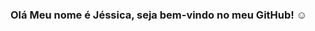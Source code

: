 ### Olá Meu nome é Jéssica, seja bem-vindo no meu GitHub! ☺

<!--
**JessicaLuana88/JessicaLuana88**

- Formada em Análise e desenvolvimento de sistemas 👩‍🎓
- Trabalhando como Engenheiro de Dados 
-  Casada 💍
- Apaixonada pelo que faço ❤
-->
